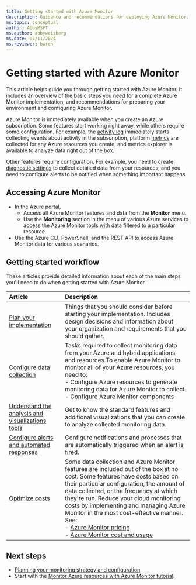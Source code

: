 ```yaml
---
title: Getting started with Azure Monitor
description: Guidance and recommendations for deploying Azure Monitor.
ms.topic: conceptual
author: AbbyMSFT
ms.author: abbyweisberg
ms.date: 02/11/2024
ms.reviewer: bwren
---
```


# Getting started with Azure Monitor

This article helps guide you through getting started with Azure Monitor. It includes an overview of the basic steps you need for a complete Azure Monitor implementation, and recommendations for preparing your environment and configuring Azure Monitor. 

Azure Monitor is immediately available when you create an Azure subscription. Some features start working right away, while others require some configuration. For example, the [activity log](./essentials/platform-logs-overview.md) immediately starts collecting events about activity in the subscription, platform [metrics](essentials/data-platform-metrics.md) are collected for any Azure resources you create, and metrics explorer is available to analyze data right out of the box.

Other features require configuration. For example, you need to create [diagnostic settings](essentials/diagnostic-settings.md) to collect detailed data from your resources, and you need to configure alerts to be notified when something important happens.

## Accessing Azure Monitor

- In the Azure portal, 
    - Access all Azure Monitor features and data from the **Monitor** menu.
    - Use the  **Monitoring** section in the menu of various Azure services to access the Azure Monitor tools with data filtered to a particular resource.
- Use the Azure CLI, PowerShell, and the REST API to access Azure Monitor data for various scenarios.

## Getting started workflow
These articles provide detailed information about each of the main steps you'll need to do when getting started with Azure Monitor.

| Article | Description |
|:---|:---|
| [Plan your implementation](best-practices-plan.md)|Things that you should consider before starting your implementation. Includes design decisions and information about your organization and requirements that you should gather.|
| [Configure data collection](best-practices-data-collection.md)|Tasks required to collect monitoring data from your Azure and hybrid applications and resources.To enable Azure Monitor to monitor all of your Azure resources, you need to:</br> - Configure Azure resources to generate monitoring data for Azure Monitor to collect.</br> - Configure Azure Monitor components |
| [Understand the analysis and visualizations tools](best-practices-analysis.md)|Get to know the standard features and additional visualizations that you can create to analyze collected monitoring data. |
| [Configure alerts and automated responses](best-practices-alerts.md) |Configure notifications and processes that are automatically triggered when an alert is fired. |
| [Optimize costs](best-practices-cost.md) |Some data collection and Azure Monitor features are included out of the box at no cost. Some features have costs based on their particular configuration, the amount of data collected, or the frequency at which they're run. Reduce your cloud monitoring costs by implementing and managing Azure Monitor in the most cost-effective manner. See:</br>- [Azure Monitor pricing](https://azure.microsoft.com/pricing/details/monitor/)</br> - [Azure Monitor cost and usage](cost-usage.md)|


## Next steps

- [Planning your monitoring strategy and configuration](best-practices-plan.md).
- Start with the [Monitor Azure resources with Azure Monitor tutorial](essentials/monitor-azure-resource.md).
